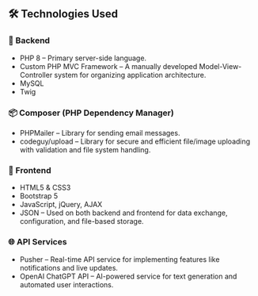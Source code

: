 ## 🛠️ Technologies Used

### 🔧 Backend
- PHP 8 – Primary server-side language.  
- Custom PHP MVC Framework – A manually developed Model-View-Controller system for organizing application architecture.  
- MySQL  
- Twig  

### 📦 Composer (PHP Dependency Manager)
- PHPMailer – Library for sending email messages.
- codeguy/upload – Library for secure and efficient file/image uploading with validation and file system handling.

### 🎨 Frontend
- HTML5 & CSS3  
- Bootstrap 5  
- JavaScript, jQuery, AJAX  
- JSON – Used on both backend and frontend for data exchange, configuration, and file-based storage.

### 🌐 API Services
- Pusher – Real-time API service for implementing features like notifications and live updates.  
- OpenAI ChatGPT API – AI-powered service for text generation and automated user interactions.

